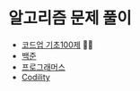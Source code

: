 # 알고리즘 문제 풀이

- [코드업 기초100제](https://codeup.kr/index.php) 🏃‍♀️
- [백준](https://www.acmicpc.net/)
- [프로그래머스](https://programmers.co.kr/skill_checks)
- [Codility](https://www.codility.com/)
